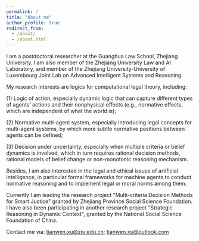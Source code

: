 ```yaml
---
permalink: /
title: "About me"
author_profile: true
redirect_from: 
  - /about/
  - /about.html
---
```


I am a postdoctoral researcher at the Guanghua Law School, Zhejiang University. I am also member of the Zhejiang University Law and AI Laboratory, and member of the Zhejiang University-University of Luxembourg Joint Lab on Advanced Intelligent Systems and Reasoning. 

My research interests are logics for computational legal theory, including: 

(1) Logic of action, especially dynamic logic that can capture different types of agents’ actions and their nonphysical effects (e.g., normative effects, which are independent of what the world is); 

(2) Normative multi-agent system, especially introducing legal concepts for multi-agent systems, by which more subtle normative positions between agents can be defined; 

(3) Decision under uncertainty, especially when multiple criteria or belief dynamics is involved, which in turn requires rational decision methods, rational models of belief change or non-monotonic reasoning mechanism. 

Besides, I am also interested in the legal and ethical issues of artificial intelligence, in particular formal frameworks for machine agents to conduct normative reasoning and to implement legal or moral norms among them.


Currently I am leading the research project "Multi-criteria Decision Methods for Smart Justice" granted by Zhejiang Province Social Science Foundation. I have also been participating in another research project "Strategic Reasoning in Dynamic Context", granted by the National Social Science Foundation of China. 

Contact me via: tianwen.xu@zju.edu.cn; tianwen.xu@outlook.com
